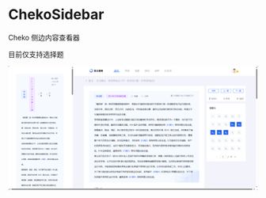 # ChekoSidebar
Cheko 侧边内容查看器

目前仅支持选择题

![image-20250320153911812](markdown_image/image-20250320153911812.png)